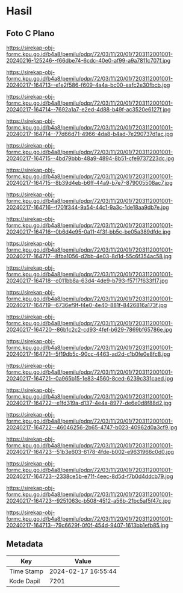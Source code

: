 # Hasil

## Foto C Plano

https://sirekap-obj-formc.kpu.go.id/b4a8/pemilu/pdpr/72/03/11/20/01/7203112001001-20240216-125246--f66dbe74-6cdc-40e0-af99-a9a7811c707f.jpg

https://sirekap-obj-formc.kpu.go.id/b4a8/pemilu/pdpr/72/03/11/20/01/7203112001001-20240217-164713--e1e2f586-f609-4a4a-bc00-eafc2e30fbcb.jpg

https://sirekap-obj-formc.kpu.go.id/b4a8/pemilu/pdpr/72/03/11/20/01/7203112001001-20240217-164714--7692a1a7-e2ed-4d88-b49f-ac3520e6127f.jpg

https://sirekap-obj-formc.kpu.go.id/b4a8/pemilu/pdpr/72/03/11/20/01/7203112001001-20240217-164714--77d66d71-4966-4da8-b4ad-7e290737d1ac.jpg

https://sirekap-obj-formc.kpu.go.id/b4a8/pemilu/pdpr/72/03/11/20/01/7203112001001-20240217-164715--4bd79bbb-48a9-4894-8b51-cfe9737223dc.jpg

https://sirekap-obj-formc.kpu.go.id/b4a8/pemilu/pdpr/72/03/11/20/01/7203112001001-20240217-164715--8b39d4eb-b6ff-44a9-b7e7-879005508ac7.jpg

https://sirekap-obj-formc.kpu.go.id/b4a8/pemilu/pdpr/72/03/11/20/01/7203112001001-20240217-164716--f701f344-9a54-44c1-9a3c-1de18aa9db7e.jpg

https://sirekap-obj-formc.kpu.go.id/b4a8/pemilu/pdpr/72/03/11/20/01/7203112001001-20240217-164716--0b6d4e95-0a11-4f3f-bb5c-be05a389dfdc.jpg

https://sirekap-obj-formc.kpu.go.id/b4a8/pemilu/pdpr/72/03/11/20/01/7203112001001-20240217-164717--8fba1056-d2bb-4e03-8d1d-55c6f354ac58.jpg

https://sirekap-obj-formc.kpu.go.id/b4a8/pemilu/pdpr/72/03/11/20/01/7203112001001-20240217-164718--c011bb8a-63d4-4de9-b793-f5717f633f17.jpg

https://sirekap-obj-formc.kpu.go.id/b4a8/pemilu/pdpr/72/03/11/20/01/7203112001001-20240217-164719--6736ef9f-f4e0-4e40-881f-8426816a173f.jpg

https://sirekap-obj-formc.kpu.go.id/b4a8/pemilu/pdpr/72/03/11/20/01/7203112001001-20240217-164720--86b1c2c2-cd93-4fef-b629-7869bf65786e.jpg

https://sirekap-obj-formc.kpu.go.id/b4a8/pemilu/pdpr/72/03/11/20/01/7203112001001-20240217-164721--5f19db5c-90cc-4463-ad2d-c1b0fe0e8fc8.jpg

https://sirekap-obj-formc.kpu.go.id/b4a8/pemilu/pdpr/72/03/11/20/01/7203112001001-20240217-164721--0a965b15-1e83-4560-8ced-6239c331caed.jpg

https://sirekap-obj-formc.kpu.go.id/b4a8/pemilu/pdpr/72/03/11/20/01/7203112001001-20240217-164722--e1fd319a-d137-4e4a-8977-de6e0d8f88d2.jpg

https://sirekap-obj-formc.kpu.go.id/b4a8/pemilu/pdpr/72/03/11/20/01/7203112001001-20240217-164722--46046256-2b65-4747-b023-40962d0a3cf9.jpg

https://sirekap-obj-formc.kpu.go.id/b4a8/pemilu/pdpr/72/03/11/20/01/7203112001001-20240217-164723--51b3e603-6178-4fde-b002-e9631966c0d0.jpg

https://sirekap-obj-formc.kpu.go.id/b4a8/pemilu/pdpr/72/03/11/20/01/7203112001001-20240217-164723--2338ce5b-e71f-4eec-8d5d-f7b0d4ddcb79.jpg

https://sirekap-obj-formc.kpu.go.id/b4a8/pemilu/pdpr/72/03/11/20/01/7203112001001-20240217-164723--9251063c-b508-4512-a56b-21bc5af5f47c.jpg

https://sirekap-obj-formc.kpu.go.id/b4a8/pemilu/pdpr/72/03/11/20/01/7203112001001-20240217-164713--79c6629f-0f0f-454d-9407-1613bb1efb85.jpg


## Metadata

| Key        | Value               |
| ---------- | ------------------- |
| Time Stamp | 2024-02-17 16:55:44 |
| Kode Dapil | 7201                |



